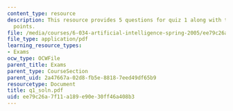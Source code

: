 ```yaml
---
content_type: resource
description: This resource provides 5 questions for quiz 1 along with their grading
  points.
file: /media/courses/6-034-artificial-intelligence-spring-2005/ee79c26a7f11a189e90e30ff46a408b3_q1_soln.pdf
file_type: application/pdf
learning_resource_types:
- Exams
ocw_type: OCWFile
parent_title: Exams
parent_type: CourseSection
parent_uid: 2a47667a-02d8-fb5e-8818-7eed49df65b9
resourcetype: Document
title: q1_soln.pdf
uid: ee79c26a-7f11-a189-e90e-30ff46a408b3
---
```

